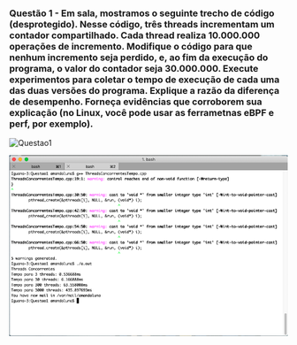 

### Questão 1 - Em sala, mostramos o seguinte trecho de código (desprotegido). Nesse código, três threads incrementam um contador compartilhado. Cada thread realiza 10.000.000 operações de incremento. Modifique o código para que nenhum incremento seja perdido, e, ao fim da execução do programa, o valor do contador seja 30.000.000. Execute experimentos para coletar o tempo de execução de cada uma das duas versões do programa. Explique a razão da diferença de desempenho. Forneça evidências que corroborem sua explicação (no Linux, você pode usar as ferrametnas eBPF e perf, por exemplo).


![Questao1](https://raw.githubusercontent.com/dalesEwerton/PC-Lista1/master/assets/img/Q1.png?token=AE7ADSHJVMFHIVFUFRNSJSK44ANSM)

![Tempo1](./Images/TempoThreadsConcorrentes.png)



